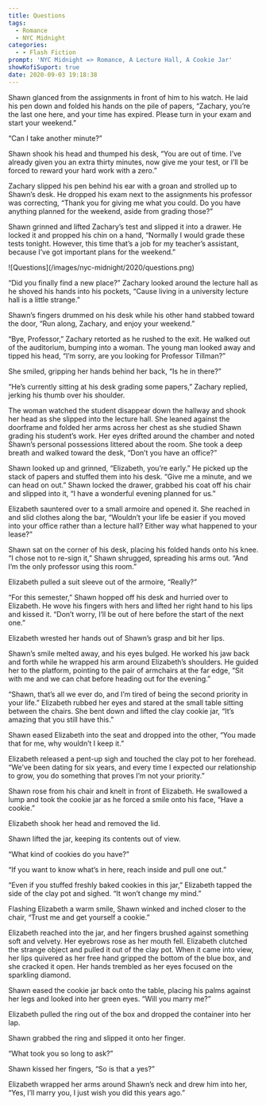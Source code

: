 ```yaml
---
title: Questions
tags:
  - Romance
  - NYC Midnight
categories:
  - - Flash Fiction
prompt: 'NYC Midnight => Romance, A Lecture Hall, A Cookie Jar'
showKofiSuport: true
date: 2020-09-03 19:18:38
---
```


Shawn glanced from the assignments in front of him to his watch. He laid his pen down and folded his hands on the pile of papers, “Zachary, you’re the last one here, and your time has expired. Please turn in your exam and start your weekend.”

“Can I take another minute?”

Shawn shook his head and thumped his desk, “You are out of time. I’ve already given you an extra thirty minutes, now give me your test, or I’ll be forced to reward your hard work with a zero.”

Zachary slipped his pen behind his ear with a groan and strolled up to Shawn’s desk. He dropped his exam next to the assignments his professor was correcting, “Thank you for giving me what you could.<!-- more --> Do you have anything planned for the weekend, aside from grading those?”

Shawn grinned and lifted Zachary’s test and slipped it into a drawer. He locked it and propped his chin on a hand, “Normally I would grade these tests tonight. However, this time that’s a job for my teacher’s assistant, because I’ve got important plans for the weekend.”

<div class="embedded-image-right">![Questions](/images/nyc-midnight/2020/questions.png)</div>

“Did you finally find a new place?” Zachary looked around the lecture hall as he shoved his hands into his pockets, “Cause living in a university lecture hall is a little strange.”

Shawn’s fingers drummed on his desk while his other hand stabbed toward the door, “Run along, Zachary, and enjoy your weekend.”

“Bye, Professor,” Zachary retorted as he rushed to the exit. He walked out of the auditorium, bumping into a woman. The young man looked away and tipped his head, “I’m sorry, are you looking for Professor Tillman?”

She smiled, gripping her hands behind her back, “Is he in there?”

“He’s currently sitting at his desk grading some papers,” Zachary replied, jerking his thumb over his shoulder.

The woman watched the student disappear down the hallway and shook her head as she slipped into the lecture hall. She leaned against the doorframe and folded her arms across her chest as she studied Shawn grading his student’s work. Her eyes drifted around the chamber and noted Shawn’s personal possessions littered about the room. She took a deep breath and walked toward the desk, “Don’t you have an office?”

Shawn looked up and grinned, “Elizabeth, you’re early.” He picked up the stack of papers and stuffed them into his desk. “Give me a minute, and we can head on out.” Shawn locked the drawer, grabbed his coat off his chair and slipped into it, “I have a wonderful evening planned for us.”

Elizabeth sauntered over to a small armoire and opened it. She reached in and slid clothes along the bar, “Wouldn’t your life be easier if you moved into your office rather than a lecture hall? Either way what happened to your lease?”

Shawn sat on the corner of his desk, placing his folded hands onto his knee. “I chose not to re-sign it,” Shawn shrugged, spreading his arms out. “And I’m the only professor using this room.”

Elizabeth pulled a suit sleeve out of the armoire, “Really?”

“For this semester,” Shawn hopped off his desk and hurried over to Elizabeth. He wove his fingers with hers and lifted her right hand to his lips and kissed it. “Don’t worry, I’ll be out of here before the start of the next one.”

Elizabeth wrested her hands out of Shawn’s grasp and bit her lips.

Shawn’s smile melted away, and his eyes bulged. He worked his jaw back and forth while he wrapped his arm around Elizabeth’s shoulders. He guided her to the platform, pointing to the pair of armchairs at the far edge, “Sit with me and we can chat before heading out for the evening.”

“Shawn, that’s all we ever do, and I’m tired of being the second priority in your life.” Elizabeth rubbed her eyes and stared at the small table sitting between the chairs. She bent down and lifted the clay cookie jar, “It’s amazing that you still have this.”

Shawn eased Elizabeth into the seat and dropped into the other, “You made that for me, why wouldn’t I keep it.”

Elizabeth released a pent-up sigh and touched the clay pot to her forehead. “We’ve been dating for six years, and every time I expected our relationship to grow, you do something that proves I’m not your priority.”

Shawn rose from his chair and knelt in front of Elizabeth. He swallowed a lump and took the cookie jar as he forced a smile onto his face, “Have a cookie.”

Elizabeth shook her head and removed the lid.

Shawn lifted the jar, keeping its contents out of view.

“What kind of cookies do you have?”

“If you want to know what’s in here, reach inside and pull one out.”

“Even if you stuffed freshly baked cookies in this jar,” Elizabeth tapped the side of the clay pot and sighed. “It won’t change my mind.”

Flashing Elizabeth a warm smile, Shawn winked and inched closer to the chair, “Trust me and get yourself a cookie.”

Elizabeth reached into the jar, and her fingers brushed against something soft and velvety. Her eyebrows rose as her mouth fell. Elizabeth clutched the strange object and pulled it out of the clay pot. When it came into view, her lips quivered as her free hand gripped the bottom of the blue box, and she cracked it open. Her hands trembled as her eyes focused on the sparkling diamond.

Shawn eased the cookie jar back onto the table, placing his palms against her legs and looked into her green eyes. “Will you marry me?”

Elizabeth pulled the ring out of the box and dropped the container into her lap.

Shawn grabbed the ring and slipped it onto her finger.

“What took you so long to ask?”

Shawn kissed her fingers, “So is that a yes?”

Elizabeth wrapped her arms around Shawn’s neck and drew him into her, “Yes, I’ll marry you, I just wish you did this years ago.”